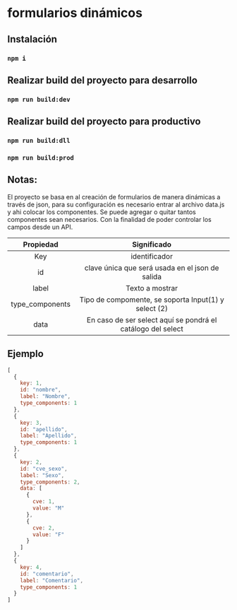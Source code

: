 # formularios dinámicos

## Instalación 
### `npm i`

## Realizar build del proyecto para desarrollo
### `npm run build:dev`

## Realizar build del proyecto para productivo
### `npm run build:dll`
### `npm run build:prod`


## Notas:

El proyecto se basa en al creación de formularios de manera dinámicas a través de json, para su configuración es necesario entrar al archivo data.js y ahi colocar los componentes.
Se puede agregar o quitar tantos componentes sean necesarios. Con la finalidad de poder controlar los campos desde un API.

|Propiedad| Significado | 
|:---:| :---: | 
|Key| identificador|
|id| clave única que será usada en el json de salida|
|label| Texto a mostrar|
|type_components| Tipo de compomente, se soporta Input(1) y select (2)|
|data| En caso de ser select aquí se pondrá el catálogo del select|

## Ejemplo

```javascript
[
  {
    key: 1,
    id: "nombre",
    label: "Nombre",
    type_components: 1
  },
  {
    key: 3,
    id: "apellido",
    label: "Apellido",
    type_components: 1
  },
  {
    key: 2,
    id: "cve_sexo",
    label: "Sexo",
    type_components: 2,
    data: [
      {
        cve: 1,
        value: "M"
      },
      {
        cve: 2,
        value: "F"
      }
    ]
  },
  {
    key: 4,
    id: "comentario",
    label: "Comentario",
    type_components: 1
  }
]
```
